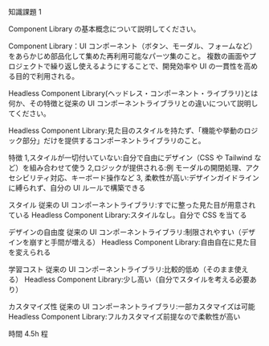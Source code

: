 知識課題 1

Component Library の基本概念について説明してください。

Component Library：UI コンポーネント（ボタン、モーダル、フォームなど）をあらかじめ部品化して集めた再利用可能なパーツ集のこと。
複数の画面やプロジェクトで繰り返し使えるようにすることで、開発効率や UI の一貫性を高める目的で利用される。

Headless Component Library(ヘッドレス・コンポーネント・ライブラリ)とは何か、その特徴と従来の UI コンポーネントライブラリとの違いについて説明してください。

Headless Component Library:見た目のスタイルを持たず、「機能や挙動のロジック部分」だけを提供するコンポーネントライブラリのこと。

特徴
1,スタイルが一切付いていない:自分で自由にデザイン（CSS や Tailwind など）を組み合わせて使う
2,ロジックが提供される:例 モーダルの開閉処理、アクセシビリティ対応、キーボード操作など
3, 柔軟性が高い:デザインガイドラインに縛られず、自分の UI ルールで構築できる

スタイル
従来の UI コンポーネントライブラリ:すでに整った見た目が用意されている
Headless Component Library:スタイルなし。自分で CSS を当てる

デザインの自由度
従来の UI コンポーネントライブラリ:制限されやすい（デザインを崩すと手間が増える）
Headless Component Library:自由自在に見た目を変えられる

学習コスト
従来の UI コンポーネントライブラリ:比較的低め（そのまま使える）
Headless Component Library:少し高い（自分でスタイルを考える必要あり）

カスタマイズ性
従来の UI コンポーネントライブラリ:一部カスタマイズは可能
Headless Component Library:フルカスタマイズ前提なので柔軟性が高い

時間 4.5h 程
